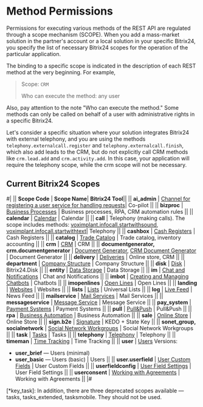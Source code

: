 # Method Permissions

Permissions for executing various methods of the REST API are regulated through a scope mechanism (SCOPE). When you add a mass-market solution in the partner's account or a local solution in your specific Bitrix24, you specify the list of necessary Bitrix24 scopes for the operation of the particular application.

The binding to a specific scope is indicated in the description of each REST method at the very beginning. For example,

> Scope: `CRM`
>
> Who can execute the method: any user

Also, pay attention to the note "Who can execute the method." Some methods can only be called on behalf of a user with administrative rights in a specific Bitrix24.

Let's consider a specific situation where your solution integrates Bitrix24 with external telephony, and you are using the methods `telephony.externalcall.register` and `telephony.externalcall.finish`, which also add leads to the CRM, but do not explicitly call CRM methods like `crm.lead.add` and `crm.activity.add`. In this case, your application will require the telephony scope, while the crm scope will not be necessary.

## Current Bitrix24 Scopes

#|
|| **Scope Code** | **Scope Name**| **Bitrix24 Tool**||
|| **ai_admin** | [Channel for registering a user service for handling requests](../ai/index.md)| Co-pilot ||
|| **bizproc** | [Business Processes](../bizproc/index.md) | Business processes, RPA, CRM automation rules ||
|| **calendar** | [Calendar](../calendar/index.md) | Calendar ||
|| **call** | Telephony (making calls). The scope includes methods: [voximplant.infocall.startwithsound](../telephony/voximplant/voximplant-infocall-start-with-sound.md), [voximplant.infocall.startwithtext](../telephony/voximplant/voximplant-infocall-start-with-text.md)| Telephony ||
|| **cashbox** | [Cash Registers](../sale/cashbox/index.md) | Cash Registers ||
|| **catalog** | [Trade Catalog](../catalog/index.md) | Trade catalog, inventory accounting ||
|| **crm** | [CRM](../crm/index.md) | CRM ||
|| **documentgenerator, crm.documentgenerator** | [Document Generator](../document-generator/index.md), [CRM Document Generator](../crm/document-generator/index.md) | Document Generator ||
|| **delivery** | [Deliveries](../sale/delivery/index.md) | Online store, CRM ||
|| **department** | [Company Structure](../departments/index.md) | Company Structure ||
|| **disk** | [Disk](../disk/index.md) | Bitrix24.Disk ||
|| **entity** | [Data Storage](../entity/index.md) | Data Storage ||
|| **im** | [Chat and Notifications](../chats/index.md) | Chat and Notifications ||
|| **imbot** | [Creating and Managing Chatbots](../chat-bots/index.md) | Chatbots ||
|| **imopenlines** | [Open Lines](../imopenlines/index.md) | Open Lines ||
|| **landing** | [Websites](../landing/index.md) | Websites ||
|| **lists** | [Lists](../lists/index.md) | Universal Lists ||
|| **log** | [Live Feed](../log/index.md) | News Feed ||
|| **mailservice** | [Mail Services](../mailservice/index.md) | Mail Services ||
|| **messageservice** | [Message Service](../messageservice/index.md) | Message Service ||
|| **pay_system** | [Payment Systems](../pay-system/index.md) | Payment Systems ||
|| **pull** | [Pull&Push](../interactivity/push-and-pull/index.md) | Pull&Push ||
|| **rpa** | [Business Automation](../outdated/rpa/index.md) | Business Automation ||
|| **sale** | [Online Store](../sale/index.md) | Online Store ||
|| **sign.b2e** | [Signature](../sign/index.md) | KEDO + State Key ||
|| **sonet_group, socialnetwork** | [Social Network Workgroups](../sonet-group/sonet-group-create.md) | Social Network Workgroups ||
|| **task** | [Tasks](../tasks/index.md) | Tasks ||
|| **telephony** | [Telephony](../telephony/index.md) | Telephony ||
|| **timeman** | [Time Tracking](../timeman/index.md) | Time Tracking ||
|| **user** | [Users](../user/index.md) 
Versions: 
- **user_brief** — Users (minimal) 
- **user_basic** — Users (basic) | Users ||
|| **user.userfield** | [User Custom Fields](../user/userfields/index.md) | User Custom Fields ||
|| **userfieldconfig** | [User Field Settings](../crm/universal/userfieldconfig/index.md) | User Field Settings ||
|| **userconsent** | [Working with Agreements](../user-consent/index.md) | Working with Agreements ||
|#

[*key_task]: In addition, there are three deprecated scopes available — tasks, tasks_extended, tasksmobile. They should not be used.